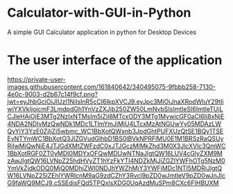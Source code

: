 # Calculator-with-GUI-in-Python
A simple GUI Calculator application in python for Desktop Devices

# The user interface of the application
https://private-user-images.githubusercontent.com/161840642/340495075-9fbbb258-7130-4e0c-9003-d2b67c14f9cf.png?jwt=eyJhbGciOiJIUzI1NiIsInR5cCI6IkpXVCJ9.eyJpc3MiOiJnaXRodWIuY29tIiwiYXVkIjoicmF3LmdpdGh1YnVzZXJjb250ZW50LmNvbSIsImtleSI6ImtleTUiLCJleHAiOjE3MTg2NzIxNTMsIm5iZiI6MTcxODY3MTg1MywicGF0aCI6Ii8xNjE4NDA2NDIvMzQwNDk1MDc1LTlmYmJiMjU4LTcxMzAtNGUwYy05MDAzLWQyYjY3YzE0ZjljZi5wbmc_WC1BbXotQWxnb3JpdGhtPUFXUzQtSE1BQy1TSEEyNTYmWC1BbXotQ3JlZGVudGlhbD1BS0lBVkNPRFlMU0E1M1BRSzRaQSUyRjIwMjQwNjE4JTJGdXMtZWFzdC0xJTJGczMlMkZhd3M0X3JlcXVlc3QmWC1BbXotRGF0ZT0yMDI0MDYxOFQwMDUwNTNaJlgtQW16LUV4cGlyZXM9MzAwJlgtQW16LVNpZ25hdHVyZT1hYzFkYTI4NDZkMjJiZGZlYWFhOTg5NzM0YmVkZjdkODQ0MjQ0MDhjZWI0NDJhYWZhMjY3YWFjMDc1NTI5MDRiJlgtQW16LVNpZ25lZEhlYWRlcnM9aG9zdCZhY3Rvcl9pZD0wJmtleV9pZD0wJnJlcG9faWQ9MCJ9.cSSEdisFQd5TPQxlsXDG0UqAzdMuSPm8CXc6FIHBUXM
